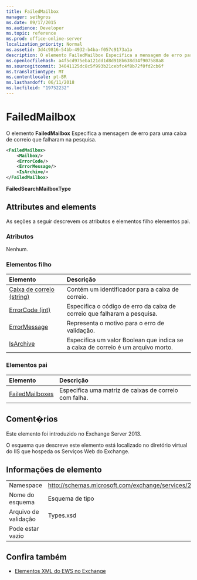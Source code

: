 ```yaml
---
title: FailedMailbox
manager: sethgros
ms.date: 09/17/2015
ms.audience: Developer
ms.topic: reference
ms.prod: office-online-server
localization_priority: Normal
ms.assetid: 3d4c9816-54bb-4932-b4ba-f057c9173a1a
description: O elemento FailedMailbox Especifica a mensagem de erro para uma caixa de correio que falharam na pesquisa.
ms.openlocfilehash: a4f5cd975eba121dd1d8d918b638d34f907588a8
ms.sourcegitcommit: 34041125dc8c5f993b21cebfc4f8b72f0fd2cb6f
ms.translationtype: MT
ms.contentlocale: pt-BR
ms.lasthandoff: 06/11/2018
ms.locfileid: "19752232"
---
```

# <a name="failedmailbox"></a>FailedMailbox

O elemento **FailedMailbox** Especifica a mensagem de erro para uma caixa de correio que falharam na pesquisa. 
  
```XML
<FailedMailbox>
    <Mailbox/>
    <ErrorCode/>
    <ErrorMessage/>
    <IsArchive/>
</FailedMailbox>
```

 **FailedSearchMailboxType**
## <a name="attributes-and-elements"></a>Attributes and elements

As seções a seguir descrevem os atributos e elementos filho elementos pai.
  
### <a name="attributes"></a>Atributos

Nenhum.
  
### <a name="child-elements"></a>Elementos filho

|**Elemento**|**Descrição**|
|:-----|:-----|
|[Caixa de correio (string)](mailbox-string.md) <br/> |Contém um identificador para a caixa de correio.  <br/> |
|[ErrorCode (int)](errorcode-int.md) <br/> |Especifica o código de erro da caixa de correio que falharam a pesquisa.  <br/> |
|[ErrorMessage](errormessage.md) <br/> |Representa o motivo para o erro de validação.  <br/> |
|[IsArchive](isarchive.md) <br/> |Especifica um valor Boolean que indica se a caixa de correio é um arquivo morto.  <br/> |
   
### <a name="parent-elements"></a>Elementos pai

|**Elemento**|**Descrição**|
|:-----|:-----|
|[FailedMailboxes](failedmailboxes.md) <br/> |Especifica uma matriz de caixas de correio com falha.  <br/> |
   
## <a name="remarks"></a>Coment�rios

Este elemento foi introduzido no Exchange Server 2013.
  
O esquema que descreve este elemento está localizado no diretório virtual do IIS que hospeda os Serviços Web do Exchange.
  
## <a name="element-information"></a>Informações de elemento

|||
|:-----|:-----|
|Namespace  <br/> |http://schemas.microsoft.com/exchange/services/2006/types  <br/> |
|Nome do esquema  <br/> |Esquema de tipo  <br/> |
|Arquivo de validação  <br/> |Types.xsd  <br/> |
|Pode estar vazio  <br/> ||
   
## <a name="see-also"></a>Confira também



- [Elementos XML do EWS no Exchange](ews-xml-elements-in-exchange.md)

